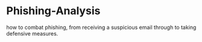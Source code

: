 # Phishing-Analysis
 how to combat phishing, from receiving a suspicious email through to taking defensive measures.
